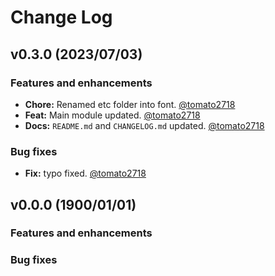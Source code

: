 # Change Log
## v0.3.0 (2023/07/03)
### Features and enhancements
- **Chore:** Renamed etc folder into font. [@tomato2718]
- **Feat:** Main module updated. [@tomato2718]
- **Docs:** `README.md` and `CHANGELOG.md` updated. [@tomato2718]

### Bug fixes
- **Fix:** typo fixed. [@tomato2718]

## v0.0.0 (1900/01/01)
### Features and enhancements

### Bug fixes



<!-- 資訊區塊 -->
[@tomato2718]: yveschen2718@gmail.com